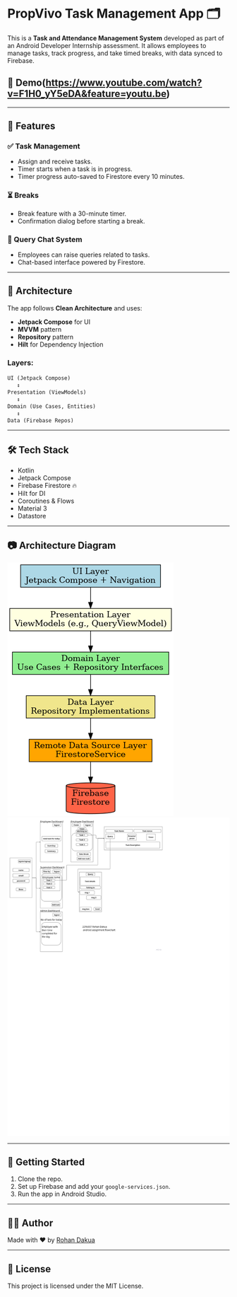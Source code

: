 
# PropVivo Task Management App 🗂️

This is a **Task and Attendance Management System** developed as part of an Android Developer Internship assessment. It allows employees to manage tasks, track progress, and take timed breaks, with data synced to Firebase.
## 📄 Demo(https://www.youtube.com/watch?v=F1H0_yY5eDA&feature=youtu.be)

---

## 📱 Features

### ✅ Task Management
- Assign and receive tasks.
- Timer starts when a task is in progress.
- Timer progress auto-saved to Firestore every 10 minutes.

### ⏳ Breaks
- Break feature with a 30-minute timer.
- Confirmation dialog before starting a break.

### 💬 Query Chat System
- Employees can raise queries related to tasks.
- Chat-based interface powered by Firestore.

---

## 🧱 Architecture

The app follows **Clean Architecture** and uses:
- **Jetpack Compose** for UI
- **MVVM** pattern
- **Repository** pattern
- **Hilt** for Dependency Injection

### Layers:
```
UI (Jetpack Compose)
   ↕
Presentation (ViewModels)
   ↕
Domain (Use Cases, Entities)
   ↕
Data (Firebase Repos)
```

---

## 🛠️ Tech Stack

- Kotlin
- Jetpack Compose
- Firebase Firestore 🔥
- Hilt for DI
- Coroutines & Flows
- Material 3
- Datastore

---

## 📷 Architecture Diagram

![Architecture](SyncPro_architecture.png)
![Flowchart](flowchart.png)

---

## 🚀 Getting Started

1. Clone the repo.
2. Set up Firebase and add your `google-services.json`.
3. Run the app in Android Studio.

---

## 🙋‍♂️ Author

Made with ❤️ by [Rohan Dakua](https://github.com/rohandakua)

---

## 📄 License

This project is licensed under the MIT License.
